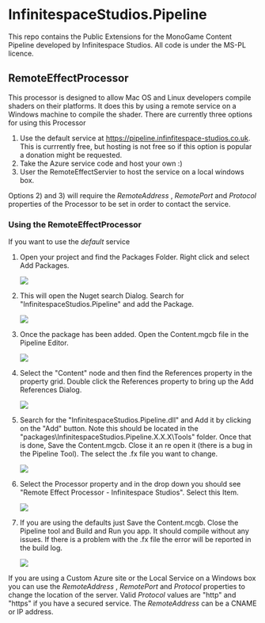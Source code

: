 # InfinitespaceStudios.Pipeline

This repo contains the Public Extensions for the MonoGame Content Pipeline developed by Infinitespace Studios. 
All code is under the MS-PL licence. 

## RemoteEffectProcessor

This processor is designed to allow Mac OS and Linux developers compile shaders on their platforms. It does this by 
using a remote service on a Windows machine to compile the shader. There are currently three options for using this 
Processor

1. Use the default service at https://pipeline.infinfitespace-studios.co.uk. This is currrently free, but hosting is not free so if this option is popular a donation might be requested.
2. Take the Azure service code and host your own :)
3. User the RemoteEffectServier to host the service on a local windows box.

Options 2) and 3) will require the *RemoteAddress* , *RemotePort* and *Protocol* properties of the Processor to be set in order to contact the service.

### Using the RemoteEffectProcessor

If you want to use the *default* service

1. Open your project and find the Packages Folder. Right click and select Add Packages.

    ![](https://github.com/infinitespace-studios/InfinitespaceStudios.Pipeline/wiki/images/AddPackage.png)

2. This will open the Nuget search Dialog. Search for "InfinitespaceStudios.Pipeline" and add the Package.

    ![](https://github.com/infinitespace-studios/InfinitespaceStudios.Pipeline/wiki/images/Add.png)

3. Once the package has been added. Open the Content.mgcb file in the Pipeline Editor.

    ![](https://github.com/infinitespace-studios/InfinitespaceStudios.Pipeline/wiki/images/OpenContent.png)

4. Select the "Content" node and then find the References property in the property grid. Double click the References property to bring up the Add References Dialog.

    ![](https://github.com/infinitespace-studios/InfinitespaceStudios.Pipeline/wiki/images/AddPipeline.png)

5. Search for the "InfinitespaceStudios.Pipeline.dll" and Add it by clicking on the "Add" button. Note this should be located in the "packages\InfinitespaceStudios.Pipeline.X.X.X\Tools" folder. Once that is done, Save the Content.mgcb. Close it an re open it (there is a bug in the Pipeline Tool). The select the .fx file you want to change. 

    ![](https://github.com/infinitespace-studios/InfinitespaceStudios.Pipeline/wiki/images/ChangeProcessor.png)

6. Select the Processor property and in the drop down you should see "Remote Effect Processor - Infinitespace Studios". Select this Item.

    ![](https://github.com/infinitespace-studios/InfinitespaceStudios.Pipeline/wiki/images/RemoteEffect.png)

7. If you are using the defaults just Save the Content.mcgb. Close the Pipeline tool and Build and Run you app. It should compile without any issues. If there is a problem with the .fx file the error will be reported in the build log.

    ![](https://github.com/infinitespace-studios/InfinitespaceStudios.Pipeline/wiki/images/BuildAndRun.png)

If you are using a Custom Azure site or the Local Service on a Windows box you can use the *RemoteAddress* , *RemotePort* and *Protocol* properties to change the location of the server. Valid *Protocol* values are "http" and "https" if you have a secured service. The *RemoteAddress* can be a CNAME or IP address. 
